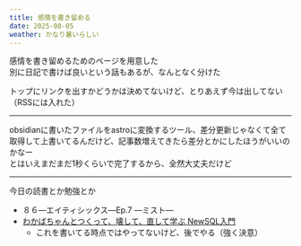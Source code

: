```yaml
---
title: 感情を書き留める
date: 2025-08-05
weather: かなり暑いらしい
---
```

感情を書き留めるためのページを用意した  
別に日記で書けば良いという話もあるが、なんとなく分けた

トップにリンクを出すかどうかは決めてないけど、とりあえず今は出してない（RSSには入れた）

---

obsidianに書いたファイルをastroに変換するツール、差分更新じゃなくて全て取得して上書いてるんだけど、記事数増えてきたら差分とかにしたほうがいいのかなー  
とはいえまだまだ1秒くらいで完了するから、全然大丈夫だけど

---

今日の読書とか勉強とか
- ８６―エイティシックス―Ep.7 ―ミスト―
- [わかばちゃんとつくって、壊して、直して学ぶ NewSQL入門](https://www.shoeisha.co.jp/book/detail/9784798189635)
	- これを書いてる時点ではやってないけど、後でやる（強く決意）
